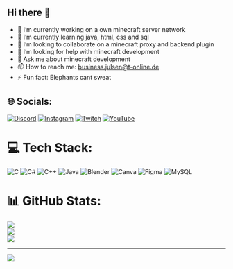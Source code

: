 ## Hi there 👋

- 🔭 I’m currently working on a own minecraft server network
- 🌱 I’m currently learning java, html, css and sql
- 👯 I’m looking to collaborate on a minecraft proxy and backend plugin
- 🤔 I’m looking for help with minecraft development
- 💬 Ask me about minecraft development
- 📫 How to reach me: business.julsen@t-online.de
- ⚡ Fun fact: Elephants cant sweat

## 🌐 Socials:
[![Discord](https://img.shields.io/badge/Discord-%237289DA.svg?logo=discord&logoColor=white)](https://discord.gg/BkavuGq6) [![Instagram](https://img.shields.io/badge/Instagram-%23E4405F.svg?logo=Instagram&logoColor=white)](https://instagram.com/julsen.7) [![Twitch](https://img.shields.io/badge/Twitch-%239146FF.svg?logo=Twitch&logoColor=white)](https://twitch.tv/julsen7) [![YouTube](https://img.shields.io/badge/YouTube-%23FF0000.svg?logo=YouTube&logoColor=white)](https://youtube.com/@Julsen7) 

# 💻 Tech Stack:
![C](https://img.shields.io/badge/c-%2300599C.svg?style=for-the-badge&logo=c&logoColor=white) ![C#](https://img.shields.io/badge/c%23-%23239120.svg?style=for-the-badge&logo=csharp&logoColor=white) ![C++](https://img.shields.io/badge/c++-%2300599C.svg?style=for-the-badge&logo=c%2B%2B&logoColor=white) ![Java](https://img.shields.io/badge/java-%23ED8B00.svg?style=for-the-badge&logo=openjdk&logoColor=white) ![Blender](https://img.shields.io/badge/blender-%23F5792A.svg?style=for-the-badge&logo=blender&logoColor=white) ![Canva](https://img.shields.io/badge/Canva-%2300C4CC.svg?style=for-the-badge&logo=Canva&logoColor=white) ![Figma](https://img.shields.io/badge/figma-%23F24E1E.svg?style=for-the-badge&logo=figma&logoColor=white) ![MySQL](https://img.shields.io/badge/mysql-4479A1.svg?style=for-the-badge&logo=mysql&logoColor=white)
# 📊 GitHub Stats:
![](https://github-readme-stats.vercel.app/api?username=Julsen7&theme=dark&hide_border=false&include_all_commits=false&count_private=false)<br/>
![](https://github-readme-streak-stats.herokuapp.com/?user=Julsen7&theme=dark&hide_border=false)<br/>
![](https://github-readme-stats.vercel.app/api/top-langs/?username=Julsen7&theme=dark&hide_border=false&include_all_commits=false&count_private=false&layout=compact)

---
[![](https://visitcount.itsvg.in/api?id=Julsen7&icon=0&color=0)](https://visitcount.itsvg.in)

<!-- Proudly created with GPRM ( https://gprm.itsvg.in ) -->
